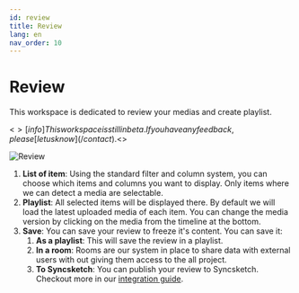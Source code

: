 ```yaml
---
id: review
title: Review
lang: en
nav_order: 10
---
```


# Review

This workspace is dedicated to review your medias and create playlist.

<$>[info]
This workspace is still in beta. If you have any feedback, please [let us know](/contact).
<$>

![Review](/_medias/review.png)

1. **List of item**: Using the standard filter and column system, you can choose which items and columns you want to display. Only items where we can detect a media are selectable.
2. **Playlist**: All selected items will be displayed there. By default we will load the latest uploaded media of each item. You can change the media version by clicking on the media from the timeline at the bottom.
3. **Save**: You can save your review to freeze it's content. You can save it:
   1. **As a playlist**: This will save the review in a playlist.
   2. **In a room**: Rooms are our system in place to share data with external users with out giving them access to the all project.
   3. **To Syncsketch**: You can publish your review to Syncsketch. Checkout more in our [integration guide](../integration/syncsketch.md).